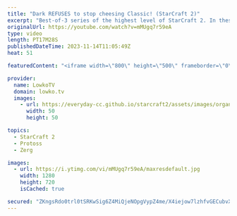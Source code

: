 ```yaml
---
title: "Dark REFUSES to stop cheesing Classic! (StarCraft 2)"
excerpt: "Best-of-3 series of the highest level of StarCraft 2. In these games Dark decides to play the most aggresive Zerg cheeses in all of SC2. Later in the series however, Classic decides to respond in kind with his own Protoss rush. Support my work: https://patreon.com/lowkotv  Lowko merch: https://lowko.shop"
originalUrl: https://youtube.com/watch?v=mMUgq7r59eA
type: video
length: PT17M28S
publishedDateTime: 2023-11-14T11:05:49Z
heat: 51

featuredContent: "<iframe width=\"800\" height=\"500\" frameborder=\"0\" src=\"https://www.youtube.com/embed/mMUgq7r59eA\" allow=\"accelerometer; autoplay; encrypted-media; gyroscope; picture-in-picture\" allowfullscreen></iframe>"

provider:
  name: LowkoTV
  domain: lowko.tv
  images:
    - url: https://everyday-cc.github.io/starcraft2/assets/images/organizations/lowko.tv-50x50.jpg
      width: 50
      height: 50

topics:
  - StarCraft 2
  - Protoss
  - Zerg

images:
  - url: https://i.ytimg.com/vi/mMUgq7r59eA/maxresdefault.jpg
    width: 1280
    height: 720
    isCached: true

secured: "ZKngsRdo0trl0tSRKwSig6Z4MiQjeNOpgVypZ4me/X4iejow7lzhfvGECubvXmVt5HTlLDKy+73RjBYGrFHnURJrfo9j62nZPiXOVldEcuSRAUOjdUMeiTn7BCTGSmdUzFETH6XiX/UM7N3SKqUDJRvWkyqFhP2oR4ZGuqlE58V7SkL9kpMd7BLhXuX/TCeMpuenEcbgLrFjoo5OtusPDRFg4XSX2Bbv/KPucVahYhYPUdtRu8lYW+J+82j2Qs+9VkCnj9dwTgiaQYvo1AA2j/M7X9YaZhS6y8oKXKk6M1lD0XCBL6OK3HFxg4gws5/26GZwV/UWY1eJHZxYpf/HlIoypzJVvJf/5QZW8IW47CNZ+dvrZKmfZ3cnZu/1AZBgfvymws30Q/96NyG2fOnWS27Xe3QTeZOgMaRrvTqdRj8=;svubXglgv1KtzvOBsx8PAg=="
---
```


